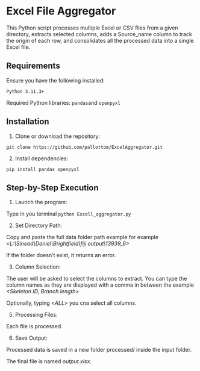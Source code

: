 # Excel File Aggregator

This Python script processes multiple Excel or CSV files from a given directory, extracts selected columns, adds a Source_name column to track the origin of each row, and consolidates all the processed data into a single Excel file.

## Requirements

Ensure you have the following installed:

`Python 3.11.3+`

Required Python libraries: `pandas`and `openpyxl`


## Installation

1. Clone or download the repository:

``` git clone https://github.com/pallottom/ExcelAggregator.git ```


2. Install dependencies:

```pip install pandas openpyxl```

## Step-by-Step Execution

1. Launch the program:

Type in you terminal `python Excell_aggregator.py`

2. Set Directory Path:

Copy and paste the full data folder path example for example <_L:\Sinead\Daniel\Brightfield\fiji output\13939_6>_

If the folder doesn’t exist, it returns an error.

3. Column Selection:

The user will be asked to select the columns to extract. You can type the column names as they are displayed with a comma in between the example _<Skeleton ID, Branch length>_

Optionally, typing <_ALL_> you cna select all columns.

5. Processing Files:

Each file is processed.

6. Save Output:

Processed data is saved in a new folder processed/ inside the input folder.

The final file is named _output.xlsx_.

